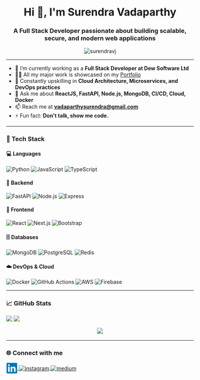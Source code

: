 <h1 align="center">Hi 👋, I'm Surendra Vadaparthy</h1>
<h3 align="center">A Full Stack Developer passionate about building scalable, secure, and modern web applications</h3>

<p align="center">
  <img src="https://komarev.com/ghpvc/?username=surendravj&label=Profile%20views&color=0e75b6&style=flat" alt="surendravj" />
</p>

---

- 🔭 I’m currently working as a **Full Stack Developer at Dew Software Ltd**
- 👨‍💻 All my major work is showcased on my [Portfolio](https://surendravj.github.io/Myportfolio/)
- 🌱 Constantly upskilling in **Cloud Architecture, Microservices, and DevOps practices**
- 💬 Ask me about **ReactJS, FastAPI, Node.js, MongoDB, CI/CD, Cloud, Docker**
- 📫 Reach me at **vadaparthysurendra@gmail.com**
- ⚡ Fun fact: **Don't talk, show me code.**

---

### 🚀 Tech Stack

#### 💻 Languages
![Python](https://img.shields.io/badge/Python-3776AB?style=flat&logo=python&logoColor=white)
![JavaScript](https://img.shields.io/badge/JavaScript-F7DF1E?style=flat&logo=javascript&logoColor=black)
![TypeScript](https://img.shields.io/badge/TypeScript-3178C6?style=flat&logo=typescript&logoColor=white)

#### 🧠 Backend
![FastAPI](https://img.shields.io/badge/FastAPI-009688?style=flat&logo=fastapi)
![Node.js](https://img.shields.io/badge/Node.js-339933?style=flat&logo=node.js&logoColor=white)
![Express](https://img.shields.io/badge/Express.js-000000?style=flat&logo=express&logoColor=white)

#### 🎨 Frontend
![React](https://img.shields.io/badge/React-20232A?style=flat&logo=react&logoColor=61DAFB)
![Next.js](https://img.shields.io/badge/Next.js-000000?style=flat&logo=next.js)
![Bootstrap](https://img.shields.io/badge/Bootstrap-563D7C?style=flat&logo=bootstrap)

#### 🗄️ Databases
![MongoDB](https://img.shields.io/badge/MongoDB-47A248?style=flat&logo=mongodb&logoColor=white)
![PostgreSQL](https://img.shields.io/badge/PostgreSQL-316192?style=flat&logo=postgresql&logoColor=white)
![Redis](https://img.shields.io/badge/Redis-DC382D?style=flat&logo=redis&logoColor=white)

#### ☁️ DevOps & Cloud
![Docker](https://img.shields.io/badge/Docker-2496ED?style=flat&logo=docker&logoColor=white)
![GitHub Actions](https://img.shields.io/badge/GitHub%20Actions-2088FF?style=flat&logo=github-actions&logoColor=white)
![AWS](https://img.shields.io/badge/AWS-232F3E?style=flat&logo=amazon-aws)
![Firebase](https://img.shields.io/badge/Firebase-FFCA28?style=flat&logo=firebase)

---

### 📈 GitHub Stats

<p align="left">
  <img width="48%" src="https://github-readme-stats.vercel.app/api?username=surendravj&show_icons=true&theme=radical" />
  <img width="48%" src="https://github-readme-streak-stats.herokuapp.com/?user=surendravj&theme=radical" />
</p>
<p align="center">
  <img src="https://github-readme-stats.vercel.app/api/top-langs/?username=surendravj&layout=compact&theme=radical" />
</p>

---

### 🌐 Connect with me

<p align="left">
  <a href="https://www.linkedin.com/in/surendra-vadaparthy-07b145193/" target="blank">
    <img align="center" src="https://raw.githubusercontent.com/devicons/devicon/master/icons/linkedin/linkedin-original.svg" alt="linkedin" height="30" width="30" />
  </a>
  <a href="https://instagram.com/surendra_vadaparthy" target="blank">
    <img align="center" src="https://raw.githubusercontent.com/devicons/devicon/master/icons/instagram/instagram-original.svg" alt="instagram" height="30" width="30" />
  </a>
  <a href="https://medium.com/@vadaparthysurendra" target="blank">
    <img align="center" src="https://raw.githubusercontent.com/devicons/devicon/master/icons/medium/medium-original.svg" alt="medium" height="30" width="30" />
  </a>
</p>
